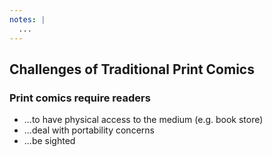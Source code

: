 ```yaml
---
notes: |
  ...
---
```


## Challenges of Traditional Print Comics

<div class="clearfix">
  <div class="block block--long">
    <h3 class="fragment fade-up">Print comics require readers</h3>
    <ul>
      <li class="fragment fade-up">...to have physical access to the medium (e.g. book store)</li>
      <li class="fragment fade-up">...deal with portability concerns</li>
      <li class="fragment fade-up">...be sighted</li>
    </ul>
  </div>
</div>

<!-- .slide: data-transition="fade-in" -->

